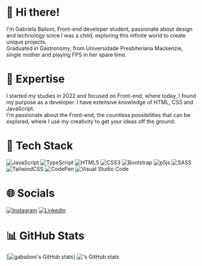 # 🤟 Hi there!
I'm Gabriela Bailoni, Front-end developer student, passionate about design and technology since I was a child, exploring this infinite world to create unique projects. </br>
Graduated in Gastronomy, from Universidade Presbiteriana Mackenzie, single mother and playing FPS in her spare time.

# 🦾 Expertise
I started my studies in 2022 and focused on Front-end, where today, I found my purpose as a developer. I have extensive knowledge of HTML, CSS and JavaScript. </br>
I'm passionate about the Front-end, the countless possibilities that can be explored, where I use my creativity to get your ideas off the ground.

# 🥷 Tech Stack
![JavaScript](https://img.shields.io/badge/javascript-%23323330.svg?style=for-the-badge&logo=javascript&logoColor=%23F7DF1E) ![TypeScript](https://img.shields.io/badge/typescript-%23007ACC.svg?style=for-the-badge&logo=typescript&logoColor=white) ![HTML5](https://img.shields.io/badge/html5-%23E34F26.svg?style=for-the-badge&logo=html5&logoColor=white) ![CSS3](https://img.shields.io/badge/css3-%231572B6.svg?style=for-the-badge&logo=css3&logoColor=white) ![Bootstrap](https://img.shields.io/badge/bootstrap-%238511FA.svg?style=for-the-badge&logo=bootstrap&logoColor=white) ![p5js](https://img.shields.io/badge/p5.js-ED225D?style=for-the-badge&logo=p5.js&logoColor=FFFFFF) ![SASS](https://img.shields.io/badge/SASS-hotpink.svg?style=for-the-badge&logo=SASS&logoColor=white) ![TailwindCSS](https://img.shields.io/badge/tailwindcss-%2338B2AC.svg?style=for-the-badge&logo=tailwind-css&logoColor=white) ![CodePen](https://img.shields.io/badge/CodePen-white?style=for-the-badge&logo=codepen&logoColor=black) ![Visual Studio Code](https://img.shields.io/badge/Visual%20Studio%20Code-0078d7.svg?style=for-the-badge&logo=visual-studio-code&logoColor=white)

# 🌐 Socials
[![Instagram](https://img.shields.io/badge/Instagram-%23E4405F.svg?logo=Instagram&logoColor=white)](https://instagram.com/_wariaw.png) [![LinkedIn](https://img.shields.io/badge/LinkedIn-%230077B5.svg?logo=linkedin&logoColor=white)](https://www.linkedin.com/in/maria-gabriela-bailoni-186b62254/) 

# 📊 GitHub Stats
[![gabailoni's GitHub stats](https://github-readme-stats.vercel.app/api?username=gabailoni)] !['s GitHub stats](https://github-readme-stats.vercel.app/api?username=gabailoni&show_icons=true&theme=radical)
